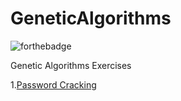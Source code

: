 # GeneticAlgorithms
![forthebadge](https://forthebadge.com/images/badges/made-with-c-sharp.svg)
<p>Genetic Algorithms Exercises</p>

1.<a href="/PasswordCracking/">Password Cracking</a>
